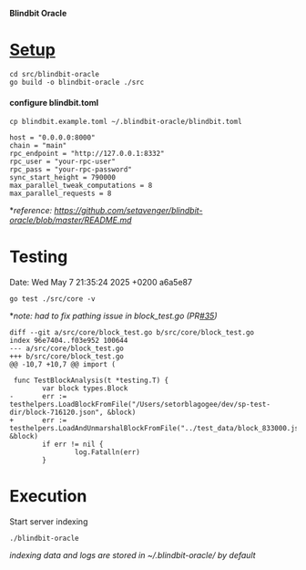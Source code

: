 **Blindbit Oracle**

# [Setup](https://github.com/setavenger/blindbit-oracle/blob/master/README.md)

```
cd src/blindbit-oracle
go build -o blindbit-oracle ./src
```

#### configure blindbit.toml

```_
cp blindbit.example.toml ~/.blindbit-oracle/blindbit.toml
```

```_
host = "0.0.0.0:8000"
chain = "main"
rpc_endpoint = "http://127.0.0.1:8332"
rpc_user = "your-rpc-user"
rpc_pass = "your-rpc-password"
sync_start_height = 790000
max_parallel_tweak_computations = 8
max_parallel_requests = 8
```

**reference: https://github.com/setavenger/blindbit-oracle/blob/master/README.md*

# Testing

Date:   Wed May 7 21:35:24 2025 +0200 a6a5e87

```
go test ./src/core -v
```

**note: had to fix pathing issue in block_test.go (PR[#35](https://github.com/setavenger/blindbit-oracle/pull/35))*

```
diff --git a/src/core/block_test.go b/src/core/block_test.go
index 96e7404..f03e952 100644
--- a/src/core/block_test.go
+++ b/src/core/block_test.go
@@ -10,7 +10,7 @@ import (

 func TestBlockAnalysis(t *testing.T) {
        var block types.Block
-       err := testhelpers.LoadBlockFromFile("/Users/setorblagogee/dev/sp-test-dir/block-716120.json", &block)
+       err := testhelpers.LoadAndUnmarshalBlockFromFile("../test_data/block_833000.json", &block)
        if err != nil {
                log.Fatalln(err)
        }
```

# Execution

Start server indexing

```
./blindbit-oracle
```

*indexing data and logs are stored in ~/.blindbit-oracle/ by default*

